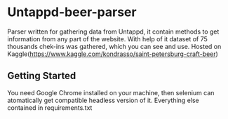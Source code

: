 # Untappd-beer-parser
Parser written for gathering data from Untappd, it contain methods to get information from any part of the website. With help of it dataset of 75 thousands chek-ins was gathered, which you can see and use. Hosted on Kaggle(https://www.kaggle.com/kondrasso/saint-petersburg-craft-beer) 

## Getting Started
You need Google Chrome installed on your machine, then selenium can atomatically get compatible headless version of it. Everything else contained in requirements.txt


